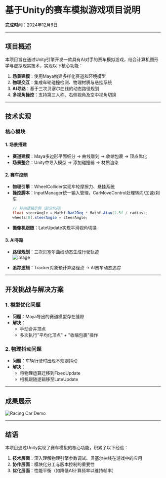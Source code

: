 # 基于Unity的赛车模拟游戏项目说明

**完成时间**：2024年12月6日  

---
## 项目概述
本项目旨在通过Unity引擎开发一款具有AI对手的赛车模拟游戏，结合计算机图形学与虚拟现实技术，实现以下核心功能：  
1. **场景建模**：使用Maya构建多样化赛道和环境模型  
2. **物理交互**：集成车轮碰撞检测、物理材质与悬挂系统  
3. **AI寻路**：基于三次贝塞尔曲线的动态路径规划  
4. **多视角操控**：支持第三人称、右侧视角及空中视角切换  

---

## 技术实现

### 核心模块
#### 1. 场景搭建
- **赛道建模**：Maya多边形平面细分 → 曲线雕刻 → 收缩包裹 → 顶点优化  
- **场景整合**：Unity中导入模型 → 添加碰撞器 → 材质渲染  

#### 2. 赛车控制
- **物理引擎**：WheelCollider实现车轮摩擦力、悬挂系统  
- **操控脚本**：InputManager统一输入管理，CarMoveControl处理转向/加速/刹车  
  ```csharp
  // 转向逻辑示例（部分代码）
  float steerAngle = Mathf.Rad2Deg * Mathf.Atan(2.5f / radius);
  wheels[0].steerAngle = steerAngle;


- ​**​摄像机跟随​**​：LateUpdate实现平滑视角切换  


#### 3. AI寻路

- ​**​路径规划​**​：三次贝塞尔曲线动态生成行驶轨迹  
    ![image](https://github.com/user-attachments/assets/bc02a08f-0550-4c2e-ac7a-be99382c1163)

- ​**​追踪逻辑​**​：Tracker对象预计算路径点 → AI赛车动态追踪  
    

---

## 开发挑战与解决方案

### 1. 模型优化问题

- ​**​问题​**​：Maya导出的赛道模型存在缝隙
- ​**​解决​**​：
    - 手动合并顶点
    - 多次执行"平均化顶点" + "收缩包裹"操作  
        

### 2. 物理抖动问题

- ​**​问题​**​：车辆行驶时出现不规则抖动
- ​**​解决​**​：
    - 将物理运算迁移到FixedUpdate
    - 相机跟随逻辑移至LateUpdate  

---

## 成果展示
![Racing Car Demo](https://github.com/user-attachments/assets/4b35ca07-8256-424c-91c6-8615f222be0b)

---

## 结语

本项目通过Unity实现了赛车模拟的核心功能，积累了以下经验：

1. ​**​技术层面​**​：深入理解物理引擎参数调试、贝塞尔曲线在游戏中的应用
2. ​**​协作层面​**​：模块化分工与版本控制的重要性
3. ​**​优化层面​**​：性能平衡（如降低AI计算频率以维持帧率）
